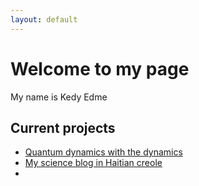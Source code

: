 ```yaml
---
layout: default
---
```

# Welcome to my page
My name is Kedy Edme
## Current projects

- [Quantum dynamics with the dynamics](/QDWD/QDWD.md)
- [My science blog in Haitian creole](https://anps.space/)
- 
